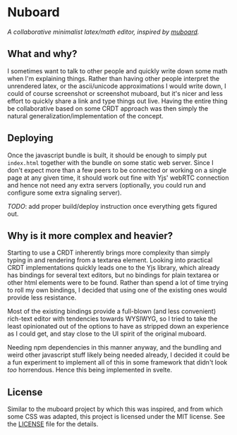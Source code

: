 # Nuboard

*A collaborative minimalist latex/math editor, inspired by [muboard](https://muboard.net/).*

## What and why?

I sometimes want to talk to other people and quickly write down some
math when I'm explaining things.
Rather than having other people interpret the unrendered latex, or the
ascii/unicode approximations I would write down, I could of course 
screenshot or screenshot muboard, but it's nicer and less effort
to quickly share a link and type things out live.
Having the entire thing be collaborative based on some CRDT approach
was then simply the natural generalization/implementation of the concept.

## Deploying

Once the javascript bundle is built, it should be enough to simply
put `index.html` together with the bundle on some static web server.
Since I don't expect more than a few peers to be connected or working
on a single page at any given time, it should work out fine with Yjs'
webRTC connection and hence not need any extra servers (optionally, you
could run and configure some extra signaling server).

*TODO*: add proper build/deploy instruction once everything gets figured out.

## Why is it more complex and heavier?

Starting to use a CRDT inherently brings more complexity than
simply typing in and rendering from a textarea element.
Looking into practical CRDT implementations quickly leads one to 
the Yjs library, which already has bindings for several text editors,
but no bindings for plain textarea or other html elements were to be found.
Rather than spend a lot of time trying to roll my own bindings, I decided
that using one of the existing ones would provide less resistance.

Most of the existing bindings provide a full-blown (and less convenient)
rich-text editor with tendencies towards WYSIWYG, so I tried to take
the least opinionated out of the options to have as stripped down an experience
as I could get, and stay close to the UI spirit of the original muboard.

Needing npm dependencies in this manner anyway, and the bundling and weird
other javascript stuff likely being needed already, I decided it could
be a fun experiment to implement all of this in some framework that didn't
look *too* horrendous.
Hence this being implemented in svelte.

## License

Similar to the muboard project by which this was inspired, and
from which some CSS was adapted, this project is licensed under
the MIT license.
See the [LICENSE](./LICENSE) file for the details.
